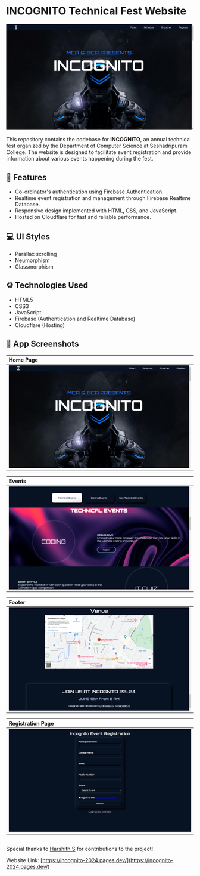 # INCOGNITO Technical Fest Website

![INCOGNITO Logo](screenshots/home_page.png)

This repository contains the codebase for **INCOGNITO**, an annual technical fest organized by the Department of Computer Science at Seshadripuram College. The website is designed to facilitate event registration and provide information about various events happening during the fest.

## :rocket: Features

- Co-ordinator's authentication using Firebase Authentication.
- Realtime event registration and management through Firebase Realtime Database.
- Responsive design implemented with HTML, CSS, and JavaScript.
- Hosted on Cloudflare for fast and reliable performance.

## :computer: UI Styles

- Parallax scrolling
- Neumorphism
- Glassmorphism

## :gear: Technologies Used

- HTML5
- CSS3
- JavaScript
- Firebase (Authentication and Realtime Database)
- Cloudflare (Hosting)

## :movie_camera: App Screenshots
<div align="center">
 
| Home Page | 
| :---         |
| <img src="screenshots/home_page.png" width="auto" height="auto" />  | 

| Events |
|     :---      |
| <img src="screenshots/events.png" width="auto" height="auto" />    | 

| Footer |
|          :--- |
| <img src="screenshots/footer.png" width="auto" height="auto" />    |


| Registration Page | 
| :---         | 
|  <img src="screenshots/registration.png" width="auto" height="auto" /> |
</div>

## 

Special thanks to [Harshith S](https://github.com/https://github.com/harshith8899) for contributions to the project!

Website Link: [https://incognito-2024.pages.dev/](https://incognito-2024.pages.dev/)
